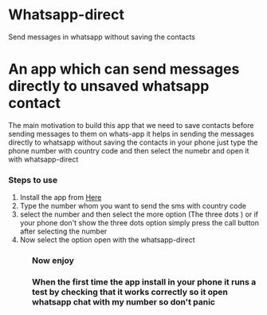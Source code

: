 # Whatsapp-direct
Send messages  in whatsapp without saving the contacts
<h1>
An app which can send messages directly to unsaved whatsapp contact </h1>

<p>
The main motivation to build this app that we need to save contacts before sending messages to them on whats-app it helps in sending the messages directly to whatsapp without saving the contacts in your phone just type the phone number with country code and then select the numebr and open it with whatsapp-direct
</p>


<h3>
Steps to use
</h3>
<ol>
<li>
Install the app from <a href="https://drive.google.com/drive/my-drive" download="https://drive.google.com/drive/my-drive">Here</a>
</li>
<li>
Type the number whom you want to send the sms with country code
</li>
<li>
select the number and then select the more option (The three dots ) or if your phone don't show the three dots option simply press the call button after selecting the number
</li>
<li>
Now select the option open with the whatsapp-direct
</li>

<ul>
<h3>
Now enjoy
</h3>

<h3>
When the first time the app install in your phone it runs a test by checking that it works correctly so it open whatsapp chat with my number so don't panic
</h3>
